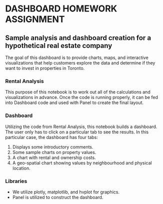 # DASHBOARD HOMEWORK ASSIGNMENT

## Sample analysis and dashboard creation for a hypothetical real estate company

The goal of this dashboard is to provide charts, maps, and interactive visualizations that help customers explore the data and determine if they want to invest in properties in Toronto.

### Rental Analysis
This purpose of this notebook is to work out all of the calculations and visualizations in advance.   Once the code is running properly, it can be fed into Dashboard code and used with Panel to create the final layout. 


### Dashboard
Utilizing the code from Rental Analysis, this notebook builds a dashboard.   The user only has to click on a particular tab to see the results.  In this particular case, the dashboard has four tabs:
1.	Displays some introductory comments.
2.	Some sample charts on property values.
3.	A chart with rental and ownership costs.
4.	A geo-spatial chart showing values by neighbourhood and physical location.

### Libraries
* We utilize plotly, matplotlib, and hvplot for graphics.
* Panel is utilized to construct the dashboard.
